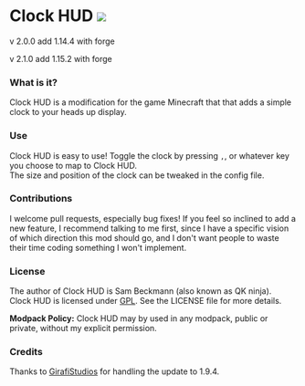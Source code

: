 # Clock HUD [![](http://cf.way2muchnoise.eu/full_226364_downloads.svg)](https://minecraft.curseforge.com/projects/clock-hud)

v 2.0.0  add 1.14.4 with forge

v 2.1.0  add 1.15.2 with forge


### What is it?
Clock HUD is a modification for the game Minecraft that that adds a simple clock to your heads up display.
### Use
Clock HUD is easy to use! Toggle the clock by pressing `,`, or whatever key you choose to map to Clock HUD.  
The size and position of the clock can be tweaked in the config file.

### Contributions
I welcome pull requests, especially bug fixes! If you feel so inclined to add a new feature, I recommend talking to me first, since I have a specific vision of which direction this mod should go, and I don't want people to waste their time coding something I won't implement.

### License
The author of Clock HUD is Sam Beckmann (also known as QK ninja).  
Clock HUD is licensed under [GPL](http://www.gnu.org/licenses/gpl-3.0.en.html). See the LICENSE file for more details.

**Modpack Policy:** Clock HUD may by used in any modpack, public or private, without my explicit permission.

### Credits
Thanks to [GirafiStudios](https://github.com/GirafiStudios) for handling the update to 1.9.4.
